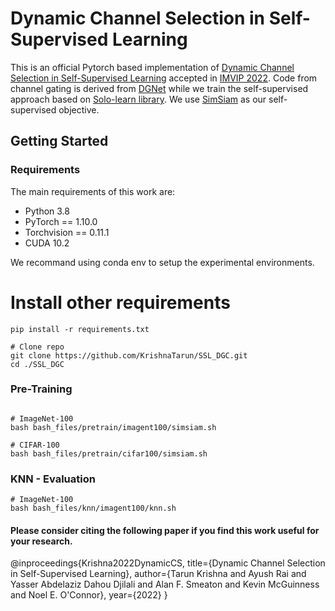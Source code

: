 # Dynamic Channel Selection in Self-Supervised Learning

This is an official Pytorch based implementation of [Dynamic Channel Selection in Self-Supervised Learning](https://arxiv.org/abs/2207.12065) accepted in [IMVIP 2022](https://imvipconference.github.io). Code from channel gating is derived from [DGNet](https://github.com/lfr-0531/DGNet) while we train the self-supervised approach based on [Solo-learn library](https://github.com/vturrisi/solo-learn). We use [SimSiam](https://arxiv.org/abs/2011.10566) as our self-supervised objective.

## Getting Started 

### Requirements

The main requirements of this work are:

- Python 3.8  
- PyTorch == 1.10.0  
- Torchvision == 	0.11.1
- CUDA 10.2

We recommand using conda env to setup the experimental environments.

# Install other requirements
```shell script
pip install -r requirements.txt

# Clone repo
git clone https://github.com/KrishnaTarun/SSL_DGC.git
cd ./SSL_DGC
```

### Pre-Training

```shell script

# ImageNet-100
bash bash_files/pretrain/imagent100/simsiam.sh

# CIFAR-100
bash bash_files/pretrain/cifar100/simsiam.sh

```

### KNN - Evaluation 
```shell script
# ImageNet-100
bash bash_files/knn/imagent100/knn.sh
```
 #### Please consider citing the following paper if you find this work useful for your research.
 
 @inproceedings{Krishna2022DynamicCS,
  title={Dynamic Channel Selection in Self-Supervised Learning},
  author={Tarun Krishna and Ayush Rai and Yasser Abdelaziz Dahou Djilali and Alan F. Smeaton and Kevin McGuinness and Noel E. O'Connor},
  year={2022}
}
 
   


